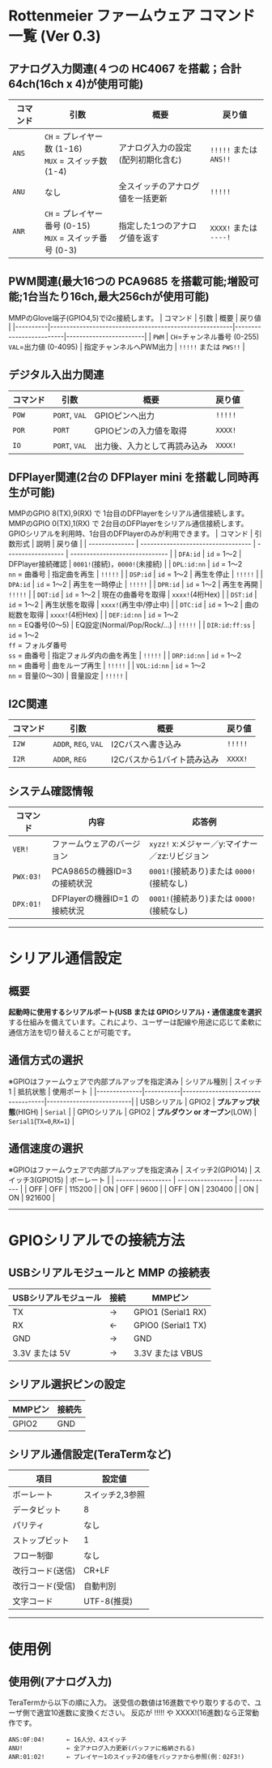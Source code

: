 # Rottenmeier ファームウェア コマンド一覧 (Ver 0.3)

## アナログ入力関連(４つの HC4067 を搭載；合計64ch(16ch x 4)が使用可能)

| コマンド | 引数 | 概要                             | 戻り値  |
|----------|------|----------------------------------|---------|
| `ANS`    | `CH` = プレイヤー数 (1-16) <br> `MUX` = スイッチ数 (1-4) | アナログ入力の設定(配列初期化含む) | `!!!!!` または `ANS!!` |
| `ANU`    | なし | 全スイッチのアナログ値を一括更新 | `!!!!!` |
| `ANR`    | `CH` = プレイヤー番号 (0-15) <br> `MUX` = スイッチ番号 (0-3) | 指定した1つのアナログ値を返す | `XXXX!` または `----!` |

## PWM関連(最大16つの PCA9685 を搭載可能;増設可能;1台当たり16ch,最大256chが使用可能)
MMPのGlove端子(GPIO4,5)でi2c接続します。
| コマンド | 引数                                                  | 概要                     | 戻り値                 |
|----------|--------------------------------------------------------|-------------------------|------------------------|
| `PWM`    | `CH`=チャンネル番号 (0-255) <br> `VAL`=出力値 (0-4095) | 指定チャンネルへPWM出力 | `!!!!!` または `PWS!!` |

## デジタル入出力関連

| コマンド | 引数          | 概要                         | 戻り値  |
|----------|---------------|------------------------------|---------|
| `POW`    | `PORT`, `VAL` | GPIOピンへ出力               | `!!!!!` |
| `POR`    | `PORT`        | GPIOピンの入力値を取得       | `XXXX!` |
| `IO`     | `PORT`, `VAL` | 出力後、入力として再読み込み | `XXXX!` |

## DFPlayer関連(2台の DFPlayer mini を搭載し同時再生が可能)
MMPのGPIO 8(TX),9(RX) で 1台目のDFPlayerをシリアル通信接続します。<BR>
MMPのGPIO 0(TX),1(RX) で 2台目のDFPlayerをシリアル通信接続します。<BR>
GPIOシリアルを利用時、1台目のDFPlayerのみが利用できます。
| コマンド       | 引数形式                           | 説明               | 戻り値                         |
| -------------- | ---------------------------------- | ------------------ | ------------------------------ |
| `DFA:id`       | `id` = 1～2                        | DFPlayer接続確認   | `0001!`(接続)，`0000!`(未接続) |
| `DPL:id:nn`    | `id` = 1～2<br>`nn` = 曲番号       | 指定曲を再生       | `!!!!!`                        |
| `DSP:id`       | `id` = 1～2                        | 再生を停止         | `!!!!!`                        |
| `DPA:id`       | `id` = 1～2                        | 再生を一時停止     | `!!!!!`                        |
| `DPR:id`       | `id` = 1～2                        | 再生を再開         | `!!!!!`                        |
| `DQT:id`       | `id` = 1～2                        | 現在の曲番号を取得 | `xxxx!`(4桁Hex)                |
| `DST:id`       | `id` = 1～2                        | 再生状態を取得     | `xxxx!`(再生中/停止中)         |
| `DTC:id`       | `id` = 1～2                        | 曲の総数を取得     | `xxxx!`(4桁Hex)                |
| `DEF:id:nn`    | `id` = 1～2<br>`nn` = EQ番号(0～5) | EQ設定(Normal/Pop/Rock/...) | `!!!!!`               |
| `DIR:id:ff:ss` | `id` = 1～2<br>`ff` = フォルダ番号<br>`ss` = 曲番号 | 指定フォルダ内の曲を再生 | `!!!!!` |
| `DRP:id:nn`    | `id` = 1～2<br>`nn` = 曲番号       | 曲をループ再生     | `!!!!!`                        |
| `VOL:id:nn`    | `id` = 1～2<br>`nn` = 音量(0～30)  | 音量設定           | `!!!!!`                        |

## I2C関連

| コマンド | 引数                 | 概要                       | 戻り値  |
|----------|----------------------|----------------------------|---------|
| `I2W`    | `ADDR`, `REG`, `VAL` | I2Cバスへ書き込み          | `!!!!!` |
| `I2R`    | `ADDR`, `REG`        | I2Cバスから1バイト読み込み | `XXXX!` |

## システム確認情報
| コマンド      | 内容                      | 応答例                                        |
| --------- | ----------------------------- | --------------------------------------------- |
| `VER!`    | ファームウェアのバージョン    | `xyzz!` x:メジャー／y:マイナー／zz:リビジョン |
| `PWX:03!` | PCA9865の機器ID=3 の接続状況  | `0001!`(接続あり)または `0000!`(接続なし)     |
| `DPX:01!` | DFPlayerの機器ID=1 の接続状況 | `0001!`(接続あり)または `0000!`(接続なし)     |

---
# シリアル通信設定

## 概要

**起動時に使用するシリアルポート(USB または GPIOシリアル)・通信速度を選択**する仕組みを備えています。これにより、ユーザーは配線や用途に応じて柔軟に通信方法を切り替えることが可能です。

## 通信方式の選択
※GPIOはファームウェアで内部プルアップを指定済み
| シリアル種別 | スイッチ1 | 抵抗状態                          | 使用ポート               |
|--------------|-----------|-----------------------------------|--------------------------|
| USBシリアル  | GPIO2     | **プルアップ状態**(HIGH)         | `Serial`                 |
| GPIOシリアル | GPIO2     | **プルダウン or オープン**(LOW) | `Serial1`(`TX=0`,`RX=1`) |

## 通信速度の選択
※GPIOはファームウェアで内部プルアップを指定済み
| スイッチ2(GPIO14) | スイッチ3(GPIO15) | ボーレート |
| ----------------- | ----------------- | ---------- |
| OFF               | OFF               | 115200     |
| ON                | OFF               | 9600       |
| OFF               | ON                | 230400     |
| ON                | ON                | 921600     |

---
# GPIOシリアルでの接続方法
## USBシリアルモジュールと MMP の接続表
| USBシリアルモジュール | 接続 | MMPピン          |
| --------------------- | -- | ------------------ |
| TX                    | → | GPIO1 (Serial1 RX) |
| RX                    | ← | GPIO0 (Serial1 TX) |
| GND                   | → | GND                |
| 3.3V または 5V        | → | 3.3V または VBUS   |

## シリアル選択ピンの設定
| MMPピン | 接続先 |
| ------- | ------ |
| GPIO2   | GND    |

## シリアル通信設定(TeraTermなど)
| 項目               | 設定値          |
| ------------------ | --------------- |
| ボーレート         | スイッチ2,3参照 |
| データビット       | 8               |
| パリティ           | なし            |
| ストップビット     | 1               |
| フロー制御         | なし            |
| 改行コード(送信)   | CR+LF           |
| 改行コード(受信)   | 自動判別        |
| 文字コード         | UTF-8(推奨)     |

---
# 使用例

## 使用例(アナログ入力)
TeraTermから以下の順に入力。
送受信の数値は16進数でやり取りするので、ユーザ側で適宜10進数に変換ください。
反応が !!!!! や XXXX!(16進数)なら正常動作です。
```
ANS:0F:04!      ← 16人分、4スイッチ
ANU!            ← 全アナログ入力更新(バッファに格納される)
ANR:01:02!      ← プレイヤー1のスイッチ2の値をバッファから参照(例：02F3!)
```
